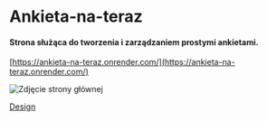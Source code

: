 # Ankieta-na-teraz

#### Strona służąca do tworzenia i zarządzaniem prostymi ankietami.
[https://ankieta-na-teraz.onrender.com/](https://ankieta-na-teraz.onrender.com/)

![Zdjęcie strony głównej]()

[Design](https://www.figma.com/file/WkmbpZJGX4KYsdNoPuoUJT/Ankieta-na-teraz)
